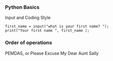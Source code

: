 ### Python Basics

Input and Coding Style

```
first_name = input("what is your first name? ");
print("Your first name ", first_name );
```

### Order of operations 

PEMDAS, or Please Excuse My Dear Aunt Sally
